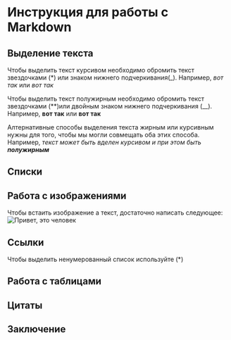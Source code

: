 # Инструкция для работы с Markdown

## Выделение текста

Чтобы выделить текст курсивом необходимо обромить текст звездочками (*) или знаком нижнего подчеркивания(_). Например, *вот так* или _вот так_ 

Чтобы выделить текст полужирным необходимо обромить текст звездочками (**)или двойным знаком нижнего подчеркивания (__). Например, **вот так** или __вот так__

Алтернативные способы выделения текста жирным или курсивным нужны для того, чтобы мы могли совмещать оба этих способа. Например, _текст может быть вделен курсивом и при этом быть **полужирным**_

## Списки

## Работа с изображениями

Чтобы встаить изображение а текст, достаточно написать следующее:
![Привет, это человек](Chelovek.jpg)

## Ссылки
Чтобы выделить ненумерованный список используйте (*)
## Работа с таблицами

## Цитаты

## Заключение